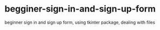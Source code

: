 # begginer-sign-in-and-sign-up-form
beginner sign in and sign up form, using tkinter package, dealing with files  
